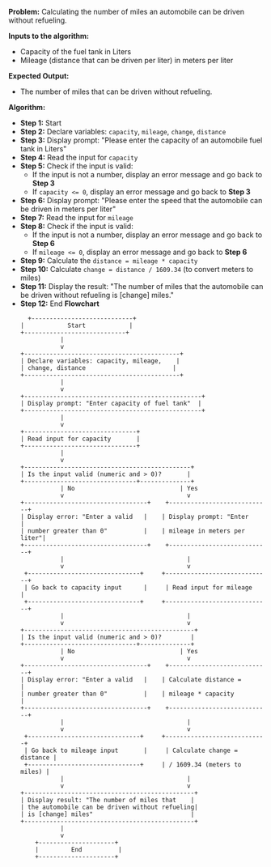**Problem:** Calculating the number of miles an automobile can be driven without refueling.

**Inputs to the algorithm:**
- Capacity of the fuel tank in Liters
- Mileage (distance that can be driven per liter) in meters per liter

**Expected Output:**
- The number of miles that can be driven without refueling.

**Algorithm:**

- **Step 1:** Start
- **Step 2:** Declare variables: `capacity`, `mileage`, `change`, `distance`
- **Step 3:** Display prompt: "Please enter the capacity of an automobile fuel tank in Liters"
- **Step 4:** Read the input for `capacity`
- **Step 5:** Check if the input is valid:
  - If the input is not a number, display an error message and go back to **Step 3**
  - If `capacity <= 0`, display an error message and go back to **Step 3**
- **Step 6:** Display prompt: "Please enter the speed that the automobile can be driven in meters per liter"
- **Step 7:** Read the input for `mileage`
- **Step 8:** Check if the input is valid:
  - If the input is not a number, display an error message and go back to **Step 6**
  - If `mileage <= 0`, display an error message and go back to **Step 6**
- **Step 9:** Calculate the `distance = mileage * capacity`
- **Step 10:** Calculate `change = distance / 1609.34` (to convert meters to miles)
- **Step 11:** Display the result: "The number of miles that the automobile can be driven without refueling is [change] miles."
- **Step 12:** End
**Flowchart**
  ```
    +----------------------------+
  |            Start            |
  +----------------------------+
             |
             v
  +-------------------------------------------+
  | Declare variables: capacity, mileage,    |
  | change, distance                        |
  +-------------------------------------------+
             |
             v
  +-------------------------------------------------+
  | Display prompt: "Enter capacity of fuel tank"  |
  +-------------------------------------------------+
             |
             v
  +-------------------------------+
  | Read input for capacity       |
  +-------------------------------+
             |
             v
  +----------------------------------------------+
  | Is the input valid (numeric and > 0)?       |
  +-------------------------------+--------------+
             | No                             | Yes
             v                                  v
  +----------------------------------+    +----------------------------+
  | Display error: "Enter a valid   |    | Display prompt: "Enter     |
  | number greater than 0"          |    | mileage in meters per liter"|
  +----------------------------------+    +----------------------------+
             |                                  |
             v                                  v
   +-------------------------------+     +-----------------------------+
   | Go back to capacity input      |     | Read input for mileage      |
   +-------------------------------+     +-----------------------------+
             |                                  |
             v                                  v
  +-----------------------------------------------+
  | Is the input valid (numeric and > 0)?        |
  +-------------------------------+--------------+
             | No                             | Yes
             v                                  v
  +----------------------------------+    +----------------------------+
  | Display error: "Enter a valid   |    | Calculate distance =        |
  | number greater than 0"          |    | mileage * capacity          |
  +----------------------------------+    +----------------------------+
             |                                  |
             v                                  v
   +-------------------------------+     +----------------------------+
   | Go back to mileage input       |     | Calculate change = distance |
   +-------------------------------+     | / 1609.34 (meters to miles) |
             |                                  |
             v                                  v
  +-----------------------------------------------+
  | Display result: "The number of miles that    |
  | the automobile can be driven without refueling|
  | is [change] miles"                           |
  +-----------------------------------------------+
             |
             v
      +---------------------+
      |         End          |
      +---------------------+
